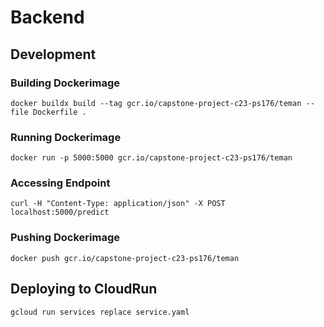 # Backend

## Development

### Building Dockerimage

```
docker buildx build --tag gcr.io/capstone-project-c23-ps176/teman --file Dockerfile .
```

### Running Dockerimage

```
docker run -p 5000:5000 gcr.io/capstone-project-c23-ps176/teman 
```

### Accessing Endpoint

```
curl -H "Content-Type: application/json" -X POST localhost:5000/predict
```

### Pushing Dockerimage

```
docker push gcr.io/capstone-project-c23-ps176/teman
```


## Deploying to CloudRun

```
gcloud run services replace service.yaml
```
